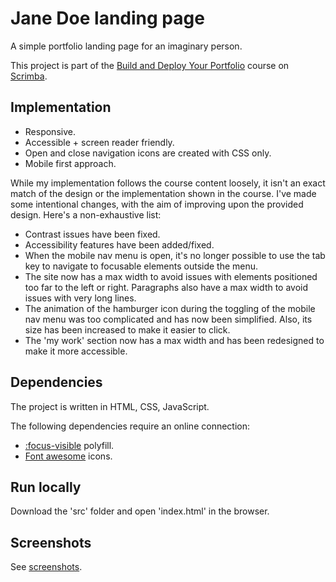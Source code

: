# Jane Doe landing page

A simple portfolio landing page for an imaginary person.

This project is part of the [Build and Deploy Your Portfolio](https://scrimba.com/learn/portfolio) course on [Scrimba](https://scrimba.com).

## Implementation

* Responsive.
* Accessible + screen reader friendly.
* Open and close navigation icons are created with CSS only.
* Mobile first approach.

While my implementation follows the course content loosely, it isn't an exact match of the design or the implementation shown in the course. I've made some intentional changes, with the aim of improving upon the provided design. Here's a non-exhaustive list:

* Contrast issues have been fixed.
* Accessibility features have been added/fixed.
* When the mobile nav menu is open, it's no longer possible to use the tab key to navigate to focusable elements outside the menu.
* The site now has a max width to avoid issues with elements positioned too far to the left or right. Paragraphs also have a max width to avoid issues with very long lines.
* The animation of the hamburger icon during the toggling of the mobile nav menu was too complicated and has now been simplified. Also, its size has been increased to make it easier to click.
* The 'my work' section now has a max width and has been redesigned to make it more accessible.

## Dependencies

The project is written in HTML, CSS, JavaScript.

The following dependencies require an online connection:

* [:focus-visible](https://github.com/WICG/focus-visible) polyfill.
* [Font awesome](https://fontawesome.com/) icons.

## Run locally

Download the 'src' folder and open 'index.html' in the browser.

## Screenshots

See [screenshots](screenshots/).
